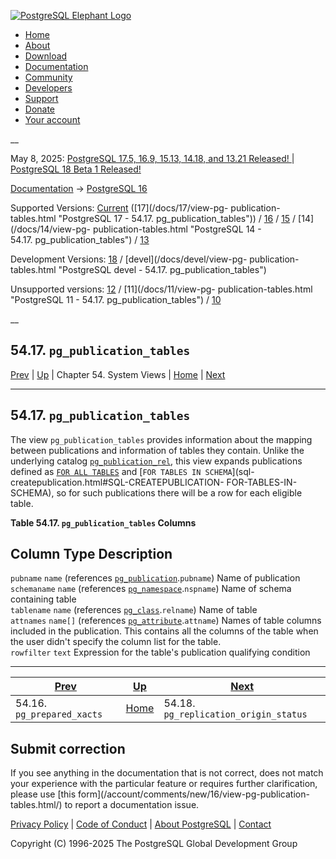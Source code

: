 [ ![PostgreSQL Elephant Logo](/media/img/about/press/elephant.png) ](/)

  * [Home](/ "Home")
  * [About](/about/ "About")
  * [Download](/download/ "Download")
  * [Documentation](/docs/ "Documentation")
  * [Community](/community/ "Community")
  * [Developers](/developer/ "Developers")
  * [Support](/support/ "Support")
  * [Donate](/about/donate/ "Donate")
  * [Your account](/account/ "Your account")

__

May 8, 2025: [ PostgreSQL 17.5, 16.9, 15.13, 14.18, and 13.21 Released! ](/about/news/postgresql-175-169-1513-1418-and-1321-released-3072/) | [ PostgreSQL 18 Beta 1 Released! ](/about/news/postgresql-18-beta-1-released-3070/)

[Documentation](/docs/ "Documentation") -> [PostgreSQL
16](/docs/16/index.html)

Supported Versions: [Current](/docs/current/view-pg-publication-tables.html
"PostgreSQL 17 - 54.17. pg_publication_tables") ([17](/docs/17/view-pg-
publication-tables.html "PostgreSQL 17 - 54.17. pg_publication_tables")) /
[16](/docs/16/view-pg-publication-tables.html "PostgreSQL 16 -
54.17. pg_publication_tables") / [15](/docs/15/view-pg-publication-tables.html
"PostgreSQL 15 - 54.17. pg_publication_tables") / [14](/docs/14/view-pg-
publication-tables.html "PostgreSQL 14 - 54.17. pg_publication_tables") /
[13](/docs/13/view-pg-publication-tables.html "PostgreSQL 13 -
54.17. pg_publication_tables")

Development Versions: [18](/docs/18/view-pg-publication-tables.html
"PostgreSQL 18 - 54.17. pg_publication_tables") / [devel](/docs/devel/view-pg-
publication-tables.html "PostgreSQL devel - 54.17. pg_publication_tables")

Unsupported versions: [12](/docs/12/view-pg-publication-tables.html
"PostgreSQL 12 - 54.17. pg_publication_tables") / [11](/docs/11/view-pg-
publication-tables.html "PostgreSQL 11 - 54.17. pg_publication_tables") /
[10](/docs/10/view-pg-publication-tables.html "PostgreSQL 10 -
54.17. pg_publication_tables")

__

54.17. `pg_publication_tables`  
---  
[Prev](view-pg-prepared-xacts.html "54.16. pg_prepared_xacts")  | [Up](views.html "Chapter 54. System Views") | Chapter 54. System Views | [Home](index.html "PostgreSQL 16.9 Documentation") |  [Next](view-pg-replication-origin-status.html "54.18. pg_replication_origin_status")  
  
* * *

## 54.17. `pg_publication_tables` #

The view `pg_publication_tables` provides information about the mapping
between publications and information of tables they contain. Unlike the
underlying catalog [`pg_publication_rel`](catalog-pg-publication-rel.html
"53.42. pg_publication_rel"), this view expands publications defined as [`FOR
ALL TABLES`](sql-createpublication.html#SQL-CREATEPUBLICATION-FOR-ALL-TABLES)
and [`FOR TABLES IN SCHEMA`](sql-createpublication.html#SQL-CREATEPUBLICATION-
FOR-TABLES-IN-SCHEMA), so for such publications there will be a row for each
eligible table.

**Table  54.17. `pg_publication_tables` Columns**

Column Type Description  
---  
`pubname` `name` (references [`pg_publication`](catalog-pg-publication.html
"53.40. pg_publication").`pubname`) Name of publication  
`schemaname` `name` (references [`pg_namespace`](catalog-pg-namespace.html
"53.32. pg_namespace").`nspname`) Name of schema containing table  
`tablename` `name` (references [`pg_class`](catalog-pg-class.html
"53.11. pg_class").`relname`) Name of table  
`attnames` `name[]` (references [`pg_attribute`](catalog-pg-attribute.html
"53.7. pg_attribute").`attname`) Names of table columns included in the
publication. This contains all the columns of the table when the user didn't
specify the column list for the table.  
`rowfilter` `text` Expression for the table's publication qualifying condition  
  
  

* * *

[Prev](view-pg-prepared-xacts.html "54.16. pg_prepared_xacts")  | [Up](views.html "Chapter 54. System Views") |  [Next](view-pg-replication-origin-status.html "54.18. pg_replication_origin_status")  
---|---|---  
54.16. `pg_prepared_xacts`  | [Home](index.html "PostgreSQL 16.9 Documentation") |  54.18. `pg_replication_origin_status`  
  
## Submit correction

If you see anything in the documentation that is not correct, does not match
your experience with the particular feature or requires further clarification,
please use [this form](/account/comments/new/16/view-pg-publication-
tables.html/) to report a documentation issue.

[Privacy Policy](/about/privacypolicy) | [Code of Conduct](/about/policies/coc/) | [About PostgreSQL](/about/) | [Contact](/about/contact/)  

Copyright (C) 1996-2025 The PostgreSQL Global Development Group

